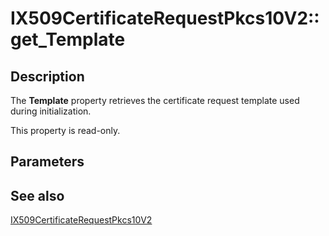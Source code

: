 # IX509CertificateRequestPkcs10V2::get_Template

## Description

The **Template** property retrieves the certificate request template used during initialization.

This property is read-only.

## Parameters

## See also

[IX509CertificateRequestPkcs10V2](https://learn.microsoft.com/windows/desktop/api/certenroll/nn-certenroll-ix509certificaterequestpkcs10v2)